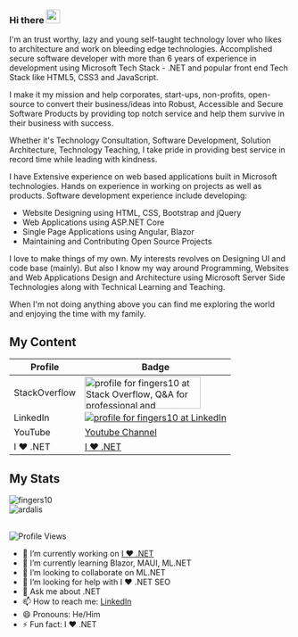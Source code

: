 ### Hi there <img src="https://media.giphy.com/media/hvRJCLFzcasrR4ia7z/giphy.gif" width="25px">

I'm an trust worthy, lazy and young self-taught technology lover who likes to architecture and work on bleeding edge technologies. Accomplished secure software developer with more than 6 years of experience in development using Microsoft Tech Stack - .NET and popular front end Tech Stack like HTML5, CSS3 and JavaScript.

I make it my mission and help corporates, start-ups, non-profits, open-source to convert their business/ideas into Robust, Accessible and Secure Software Products by providing top notch service and help them survive in their business with success.

Whether it's Technology Consultation, Software Development, Solution Architecture, Technology Teaching, I take pride in providing best service in record time while leading with kindness.

I have Extensive experience on web based applications built in Microsoft technologies. Hands on experience in working on projects as well as products. Software development experience include developing:

- Website Designing using HTML, CSS, Bootstrap and jQuery
- Web Applications using ASP.NET Core
- Single Page Applications using Angular, Blazor
- Maintaining and Contributing Open Source Projects

I love to make things of my own. My interests revolves on Designing UI and code base (mainly). But also I know my way around Programming, Websites and Web Applications Design and Architecture using Microsoft Server Side Technologies along with Technical Learning and Teaching.

When I'm not doing anything above you can find me exploring the world and enjoying the time with my family.

## My Content
|Profile      |Badge|
|-------------|-----|
|StackOverflow|<a href="https://stackoverflow.com/users/10851213/fingers10"><img src="https://stackoverflow.com/users/flair/10851213.png" width="208" height="58" alt="profile for fingers10 at Stack Overflow, Q&amp;A for professional and enthusiast programmers" title="profile for fingers10 at Stack Overflow, Q&amp;A for professional and enthusiast programmers"></a>|
|LinkedIn     |<a href="https://www.linkedin.com/in/fingers10"><img src="https://user-images.githubusercontent.com/43729469/141690762-9e79462c-70be-4339-a76e-e25e2e42ad4d.png" alt="profile for fingers10 at LinkedIn" title="profile for fingers10 at LinkedIn"></a>|
|YouTube      |[Youtube Channel](https://www.youtube.com/channel/UCOS3wCw7SVXjXXffMPqid7A)|
|I ❤️ .NET      |[I ❤️ .NET](https://www.ilovedotnet.org)|

## My Stats
<img  src="https://github-readme-stats.vercel.app/api?username=fingers10&count_private=true&show_icons=true&theme=dark" alt="fingers10" />
  
<div>
  <img align="center" src="https://github-readme-stats.vercel.app/api/top-langs/?username=ardalis&layout=compact&hide=html&theme=dark" alt="ardalis" />
<div/>
<br />

![Profile Views](https://komarev.com/ghpvc/?username=fingesr10&style=flat-square&color=red)


- 🔭 I’m currently working on [I ❤️ .NET](https://www.ilovedotnet.org)
- 🌱 I’m currently learning Blazor, MAUI, ML.NET
- 👯 I’m looking to collaborate on ML.NET
- 🤔 I’m looking for help with I ❤️ .NET SEO
- 💬 Ask me about .NET
- 📫 How to reach me: [LinkedIn](https://www.linkedin.com/in/fingers10)
- 😄 Pronouns: He/Him
- ⚡ Fun fact: I ❤️ .NET

